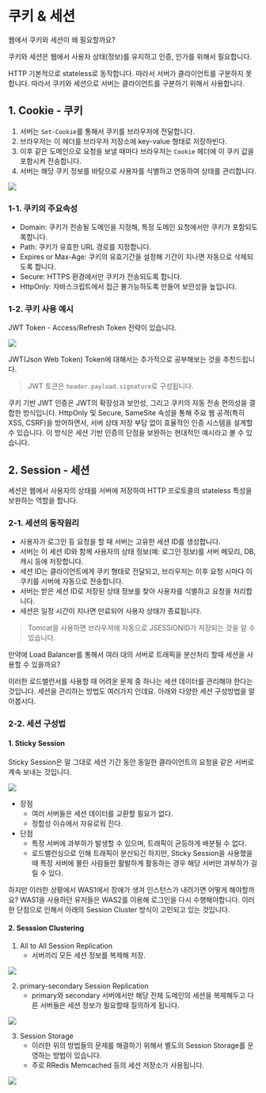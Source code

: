 # 쿠키 & 세션

웹에서 쿠키와 세션이 왜 필요할까요?

쿠키와 세션은 웹에서 사용자 상태(정보)를 유지하고 인증, 인가를 위해서 필요합니다.

HTTP 기본적으로 stateless로 동작합니다. 따라서 서버가 클라이언트를 구분하지 못합니다.
따라서 쿠키와 세션으로 서버는 클라이언트를 구분하기 위해서 사용합니다.

## 1. Cookie - 쿠키

1. 서버는 `Set-Cookie`를 통해서 쿠키를 브라우저에 전달합니다.
2. 브라우저는 이 헤더를 브라우저 저장소에 key-value 형태로 저장하빈다.
3. 이후 같은 도메인으로 요청을 보낼 때마다 브라우저는 `Cookie` 헤더에 이 쿠키 값을 포함시켜 전송합니다.
4. 서버는 해당 쿠키 정보를 바탕으로 사용자를 식별하고 연동하여 상태를 관리합니다.

<img src="https://velog.velcdn.com/images/soogineer/post/87cf3376-a4b9-431b-b084-0d1dd4116d51/image.png" style="max-width:80%; height:auto;" />

### 1-1. 쿠키의 주요속성

- Domain: 쿠키가 전송될 도메인을 지정해, 특정 도메인 요청에서만 쿠키가 포함되도록합니다. 
- Path: 쿠키가 유효한 URL 경로를 지정합니다.
- Expires or Max-Age: 쿠키의 유효기간을 설정해 기간이 지나면 자동으로 삭제되도록 합니다.
- Secure: HTTPS 환경에서만 쿠키가 전송되도록 합니다.
- HttpOnly: 자바스크립트에서 접근 불가능하도록 만들어 보안성을 높입니다. 

### 1-2. 쿠키 사용 예시

JWT Token - Access/Refresh Token 전략이 있습니다.

<img src="https://www.miniorange.com/blog/assets/2023/jwt-structure.webp" style="max-width:80%; height:auto;" />

JWT(Json Web Token) Token에 대해서는 추가적으로 공부해보는 것을 추천드립니다.
> JWT 토큰은 `header.payload.signature`로 구성됩니다.

쿠키 기반 JWT 인증은 JWT의 확장성과 보안성, 그리고 쿠키의 자동 전송 편의성을 결합한 방식입니다.
HttpOnly 및 Secure, SameSite 속성을 통해 주요 웹 공격(특히 XSS, CSRF)을 방어하면서, 서버 상태 저장 부담 없이 효율적인 인증 시스템을 설계할 수 있습니다. 
이 방식은 세션 기반 인증의 단점을 보완하는 현대적인 예시라고 볼 수 있습니다.

## 2. Session - 세션

세션은 웹에서 사용자의 상태를 서버에 저장하여 HTTP 프로토콜의 stateless 특성을 보완하는 역할을 합니다.

### 2-1. 세션의 동작원리

- 사용자가 로그인 등 요청을 할 때 서버는 고유한 세션 ID를 생성합니다.
- 서버는 이 세션 ID와 함께 사용자의 상태 정보(예: 로그인 정보)를 서버 메모리, DB, 캐시 등에 저장합니다.
- 세션 ID는 클라이언트에게 쿠키 형태로 전달되고, 브라우저는 이후 요청 시마다 이 쿠키를 서버에 자동으로 전송합니다.
- 서버는 받은 세션 ID로 저장된 상태 정보를 찾아 사용자를 식별하고 요청을 처리합니다.
- 세션은 일정 시간이 지나면 만료되어 사용자 상태가 종료됩니다.

> Tomcat을 사용하면 브라우저에 자동으로 JSESSIONID가 저장되는 것을 알 수 있습니다.

만약에 Load Balancer를 통해서 여러 대의 서버로 트래픽을 분산처리 할때 세션을 사용할 수 있을까요?

이러한 로드밸런서를 사용할 때 어려운 문제 중 하나는 세션 데이터를 관리해야 한다는 것입니다.
세션을 관리하는 방법도 여러가지 인데요. 아래와 다양한 세션 구성방법을 알아봅시다.

### 2-2. 세션 구성법

#### 1. Sticky Session

Sticky Session은 말 그대로 세션 기간 동안 동일한 클라이언트의 요청을 같은 서버로 계속 보내는 것입니다.

<img src="https://img1.daumcdn.net/thumb/R1280x0/?scode=mtistory2&fname=https%3A%2F%2Fblog.kakaocdn.net%2Fdna%2FcwhyO8%2FbtsgeyUa7RD%2FAAAAAAAAAAAAAAAAAAAAAFr1aOXCooS89Wl6FoXBd7E9VA0tERpjSzEy2MZFsAb6%2Fimg.png%3Fcredential%3DyqXZFxpELC7KVnFOS48ylbz2pIh7yKj8%26expires%3D1761922799%26allow_ip%3D%26allow_referer%3D%26signature%3Ds7mJ5MyKIR%252FATOBBe1LFt9RiRuY%253D" style="max-width:80%; height:auto;" />

- 장점
  - 여러 서버들은 세션 데이터를 교환할 필요가 없다.
  - 정합성 이슈에서 자유로워 진다.
- 단점
  - 특정 서버에 과부하가 발생할 수 있으며, 트래픽이 균등하게 배분될 수 없다.
  - 로드밸런싱으로 인해 트래픽이 분산되긴 하지만, Sticky Session을 사용했을 때 특정 서버에 몰린 사람들만 활발하게 활동하는 경우 해당 서버만 과부하가 걸릴 수 있다.

하지만 이러한 상황에서 WAS1에서 장애가 생겨 인스턴스가 내려가면 어떻게 해야할까요? WAS1을 사용하던 유저들은 WAS2를 이용해 로그인을 다시 수행해야합니다.
이러한 단점으로 인해서 아래의 Session Cluster 방식이 고민되고 있는 것입니다.

#### 2. Sesssion Clustering

1. All to All Session Replication
   - 서버끼리 모든 세션 정보를 복제해 저장.

<img src="https://img1.daumcdn.net/thumb/R1280x0/?scode=mtistory2&fname=https%3A%2F%2Fblog.kakaocdn.net%2Fdna%2FbfXWdP%2Fbtsf4foVors%2FAAAAAAAAAAAAAAAAAAAAAANMEf5lGVM3W4naU9BG_VQrCRVZyV5goTZkS_3WfFt2%2Fimg.png%3Fcredential%3DyqXZFxpELC7KVnFOS48ylbz2pIh7yKj8%26expires%3D1761922799%26allow_ip%3D%26allow_referer%3D%26signature%3DE2Kyj5e7uuW9Xdew6jjNyuRybnw%253D" style="max-width:80%; height:auto;" />

2. primary-secondary Session Replication
   - primary와 secondary 서버에서만 해당 전체 도메인의 세션을 복제해두고 다른 서버들은 세션 정보가 필요할때 질의하게 됩니다.

<img src="https://img1.daumcdn.net/thumb/R1280x0/?scode=mtistory2&fname=https%3A%2F%2Fblog.kakaocdn.net%2Fdna%2FbmwL2w%2FbtsgbKaDEeN%2FAAAAAAAAAAAAAAAAAAAAAIftROSR0e-pLeu_cK9hq4zNVLTKXGhSYYfsLntnGFXU%2Fimg.png%3Fcredential%3DyqXZFxpELC7KVnFOS48ylbz2pIh7yKj8%26expires%3D1761922799%26allow_ip%3D%26allow_referer%3D%26signature%3DnLTvf1ggs3dRjXk3YmM1Q3F1AWQ%253D" style="max-width:80%; height:auto;" />

3. Session Storage
   - 이러한 위의 방법들의 문제를 해결하기 위해서 별도의 Session Storage를 운영하는 방법이 있습니다.
   - 주로 RRedis Memcached 등의 세션 저장소가 사용됩니다.

<img src="https://velog.velcdn.com/images/whereisdw/post/aee79ca9-5ae2-48c7-b104-dfd39e2d0487/image.png" style="max-width:80%; height:auto;" />
